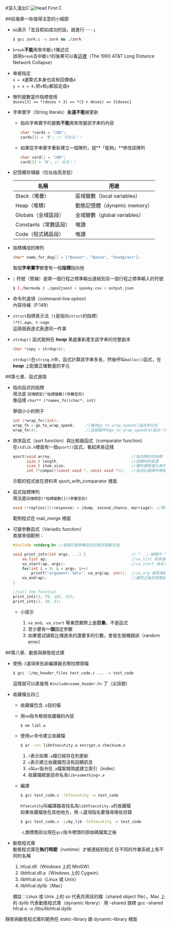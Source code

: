 #深入淺出C
![Head First C](https://im2.book.com.tw/image/getImage?i=https://www.books.com.tw/img/001/056/40/0010564017.jpg&v=50893552&w=348&h=348)

##前幾章一些值得注意的小細節

* `&&`表示「並且假如成功的話，就進行⋯⋯」

	```bash
	$ gcc zork.c -o zork && ./zork
	```  
* `break`**不能**用來中斷`if`陳述式  
	誤用`break`去中斷`if`的後果可以看[這裡](http://users.csc.calpoly.edu/~jdalbey/SWE/Papers/att_collapse.html)（The 1990 AT&T Long Distance Network Collapse）

* 串接指定  
	`x = 4`運算式本身也具有回傳值`4`  
	`y = x = 4;`把`x`和`y`都設定成`4`

* 陣列變數當作指標使用  
	`doses[3] == *(doses + 3) == *(3 + doses) == 3[doses]`

* 字串實字（String literals）**永遠不能**被更新  
	* 指向字串實字的變數**不能**用來改變該字串的內容  
	
		```c
		char *cards = "JQK";
		cards[2] = 'R'; // 不合法！！
		```		
	* 如果從字串實字重新建立一個陣列，就**「能夠」**修改該陣列  
	
		```c
		char card[] = "JQK";
		card[2] = 'R'; // 合法！！
		```

* 記憶體存儲器（位址由高至低）

	名稱               |用途
	-------------------|-----------------------
	Stack（堆疊）       | 區域變數（local variables）
	Heap（堆積）        | 動態記憶體（dynamic memory）
	Globals（全域區段）  | 全域變數（global variables）
	Constants（常數區段）| 唯讀
	Code（程式碼區段）   | 唯讀
		
* 指標構成的陣列

	```c
	char* name_for_dog[] = {"Bowser", "Bonza", "Snodgrass"};
	```
	每個**字串實字**都會有一個**指標**指向他

* `|` 符號（管線）是將一個行程之標準輸出連結到另一個行程之標準輸入的符號

	```bash
	$ (./bermuda | ./geo2json) < spooky.csv > output.json
	```
	
* 命令列選項（command-line option）  
	內容待補（P.149）

* `struct`指標表示法（`t`是指向`struct`的指標）  
	`(*t).age`、`t->age`  
	這兩個表達式表達同一件事

* `strdup()` 函式能夠在 ***heap*** 某處重新產生該字串的完整副本

	```c
	char *copy = strdup(s);
	```
	`strdup()`在`string.h`中，函式計算該字串多長，然後呼叫`malloc()`函式，在 ***heap*** 上配置正確數量的字元
		
##第七章、函式進階
* 指向函式的指標  
	用法是 `回傳類型(*指標變數)(參數型別)`  
	像這樣 `char** (*names_fn)(char*, int)`

	舉個小小的例子

	```c
	int (*wrap_fn)(int);
	wrap_fn = go_to_wrap_speed; 	//儲存go_to_wrap_speed()函式的位址
	wrap_fn(4); 					//這就跟呼叫go_to_wrap_speed(4)函式一樣
	```

* 排序函式（sort function）與比較器函式（comparator function）  
	在`stdlib.h`裡面有一個`qsort()`函式，看起來長這樣
	
	```c
	qsort(void array, 									//指向陣列的指標
		  size_t length, 								//該陣列的長度
		  size_t item_size, 							//陣列裡每個元素的尺寸
		  int (*compar)(const void *, const void *)); 	//指向比較陣列裡頭兩個項目的函式
	```
	示範的程式放在資料夾 qsort\_with\_comparator 裡面

* 函式指標陣列  
	用法是`回傳類型(*指標變數[])(參數型別)`  
	
	```c
	void (*replies[])(response) = {dump, second_chance, marriage}; //陣列裡面存放指向函式的指標
	```
	範例程式在 mail_merge 裡面

* 可變參數函式（Variadic function）  
	直接來個範例：

	```c
	#include <stdarg.h> //處理可變參數函式的程式碼都在這

	void print_ints(int args, ...) {					//「...」被稱作「省略」（ellipsis），告訴你後面還有東西
		va_list ap; 									//va_list 用來儲存要傳進你的函式的額外引數
		va_start(ap, args); 							//va_start 指名可變動引數從哪裡開始
		for(int i = 0; i < args; i++)
			printf("argument: %d\n", va_arg(ap, int)); 	//va_arg 接受兩個值：va_list 和下一個引數的「型別」
		va_end(ap); 									//讀完之後記得要結束
	}

	//call the function
	print_ints(3, 79, 101, 32);
	print_ints(2, 10, 2);
	```

	* 小提示  
	 
		1. `va_end`、`va_start` 等東西實際上是**巨集**，不是函式  
		2. 至少要有**一個**固定參數  
		3. 如果嘗試讀取比傳進來的還要多的引數，會發生隨機錯誤（random error）

##第八章、動態與靜態程式庫

* 使用`-I`選項來告訴編譯器去哪找標頭檔

	```zsh
	$ gcc -I/my_header_files test_code.c ... -o test_code
	```
	這樣就可以直接用 `#include<some_header.h>` 了（尖括號）

* 收藏檔五四三  
	* 收藏檔包含`.o`目的檔  
	* 用`nm`指令檢視收藏檔的內容  
		
		```bash
		$ nm libl.a
		```
	* 使用`ar`命令建立收藏檔  

		```bash
		$ ar -rcs libhfsecutity.a encrypt.o checksum.o
		```
		
		1. `r`表示如果`.a`檔已經存在則更新
		2.	`c`表示建立收藏檔而沒有回饋訊息
		3.	`s`叫`ar`指令在`.a`檔案開頭處建立索引（index）
		4.	收藏檔總是該命名為`lib<something>.a`
	* 編譯

		```bash
		$ gcc test_code.c -lhfsecutity -o test_code
		```
		`hfsecutity`叫編譯器尋找名為`libhfsecutity.a`的收藏檔  
		如果收藏檔放在其他地方，用`-L`選項指名要搜尋哪些目錄
		  
		```bash
		$ gcc test_code.c -L/my_lib -lhfsecutity -o test_code
		```
		`-L`旗標應該出現在`gcc`指令裡頭的原始碼檔案之後

* 動態程式庫  
	動態程式庫在**執行時期**（runtime）才被連結到程式
	在不同的作業系統上有不同的名稱
	
	1. hfcal.dll（Windows 上的 MinGW）
	2. libhfcal.dll.a（Windows 上的 Cygwin）
	3. libhfcal.so（Linux 或 Unix）
	4. libhfcal.dylib（Mac）  
	
	備註：Linux 或 Unix 上的 so 代表共用目的檔（shared object file），Mac 上的 dylib 代表動態程式庫（dynamic library）
	用 -shared 旗標
		gcc -shared hfcal.o -o /libs/libhfcal.dylib

靜態與動態程式庫的範例在 static-library 跟 dynamic-library 裡面

